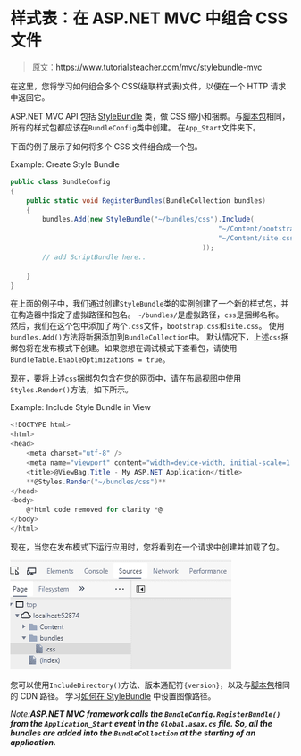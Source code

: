 # 样式表：在 ASP.NET MVC 中组合 CSS 文件

> 原文：<https://www.tutorialsteacher.com/mvc/stylebundle-mvc>

在这里，您将学习如何组合多个 CSS(级联样式表)文件，以便在一个 HTTP 请求中返回它。

ASP.NET MVC API 包括 [StyleBundle](https://docs.microsoft.com/en-us/previous-versions/aspnet/jj646585(v=vs.110)) 类，做 CSS 缩小和捆绑。与[脚本包](/mvc/scriptbundle-mvc)相同，所有的样式包都应该在`BundleConfig`类中创建。 在`App_Start`文件夹下。

下面的例子展示了如何将多个 CSS 文件组合成一个包。

Example: Create Style Bundle 

```cs
public class BundleConfig
{
    public static void RegisterBundles(BundleCollection bundles)
    {            
        bundles.Add(new StyleBundle("~/bundles/css").Include(
                                                    "~/Content/bootstrap.css",
                                                    "~/Content/site.css"
                                                ));
        // add ScriptBundle here..  

    }
} 
```

在上面的例子中，我们通过创建`StyleBundle`类的实例创建了一个新的样式包，并在构造器中指定了虚拟路径和包名。 `~/bundles/`是虚拟路径，`css`是捆绑名称。 然后，我们在这个包中添加了两个`.css`文件，`bootstrap.css`和`site.css`。 使用`bundles.Add()`方法将新捆添加到`BundleCollection`中。 默认情况下，上述`css`捆绑包将在发布模式下创建。如果您想在调试模式下查看包，请使用`BundleTable.EnableOptimizations = true`。

现在，要将上述`css`捆绑包包含在您的网页中，请在[布局视图](/mvc/layout-view-in-asp.net-mvc)中使用`Styles.Render()`方法，如下所示。

Example: Include Style Bundle in View 

```cs
<!DOCTYPE html>
<html>
<head>
    <meta charset="utf-8" />
    <meta name="viewport" content="width=device-width, initial-scale=1.0">
    <title>@ViewBag.Title - My ASP.NET Application</title>
    **@Styles.Render("~/bundles/css")**
</head>
<body>
    @*html code removed for clarity *@
</body>
</html> 
```

现在，当您在发布模式下运行应用时，您将看到在一个请求中创建并加载了包。

[![](img/4af8a06b48cd3fb46a9112f8558d1cb6.png)](../../Content/images/mvc/style-bundle.png) 

您可以使用`IncludeDirectory()`方法、版本通配符`{version}`，以及与[脚本包](/mvc/scriptbundle-mvc)相同的 CDN 路径。 学习[如何在 StyleBundle](/articles/how-to-set-image-path-in-style-bundle) 中设置图像路径。

*Note:**ASP.NET MVC framework calls the `BundleConfig.RegisterBundle()` from the `Application_Start` event in the `Global.asax.cs` file. So, all the bundles are added into the `BundleCollection` at the starting of an application.***